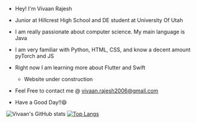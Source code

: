 * Hey! I'm Vivaan Rajesh 

* Junior at Hillcrest High School and DE student at University Of Utah

* I am really passionate about computer science. My main language is Java 

* I am very familiar with Python, HTML, CSS, and know a decent amount pyTorch and JS

* Right now I am learning more about Flutter and Swift
   - Website under construction

* Feel Free to contact me @ vivaan.rajesh2006@gmail.com

* Have a Good Day!!😄

![Vivaan's GitHub stats](https://github-readme-stats.vercel.app/api?username=vivaan2006&show_icons=true&theme=dracula)
[![Top Langs](https://github-readme-stats.vercel.app/api/top-langs/?username=vivaan2006&layout=compact)](https://github.com/vivaan2006/github-readme-stats)

